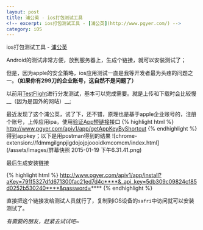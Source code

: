 ```yaml
---
layout: post
title: 浦公英 - ios打包测试工具
<!-- excerpt: ios打包测试工具 - [浦公英](http://www.pgyer.com/) -->
category: iOS
---
```


ios打包测试工具 - [浦公英](http://www.pgyer.com/)

Android的测试非常方便，放到服务器上，生成个链接，就可以安装测试了； 

但是，因为apple的安全策略，ios应用测试一直是我等开发者最为头疼的问题之一。__（如果你有299刀的企业账号，这自然不是问题了）__

以前用[TestFlight](https://testflightapp.com)进行分发测试，基本可以完成需要。就是上传和下载时会比较慢__（因为是国外的网站）__;

最近发现了这个浦公英，试了下，还不错，原理也是基于apple企业账号的，注册个账号，上传应用ipa，使用[验证App短链接](http://www.pgyer.com/doc/api)接口
{% highlight html %}
http://www.pgyer.com/apiv1/app/getAppKeyByShortcut
{% endhighlight %}
得到appkey；以下是用postman得到的结果
![chrome-extension://fdmmgilgnpjigdojojpjoooidkmcomcm/index.html](/assets/images/屏幕快照 2015-01-19 下午6.31.41.png)  

最后生成安装链接

{% highlight html %}
http://www.pgyer.com/apiv1/app/install?aKey=791f5327dfd671300fac21ed7d4c****&_api_key=5db309c09824cf85d0252b530240****&password=****
{% endhighlight %}

直接把这个链接发给测试人员就行了，复制到iOS设备的`safri`中访问就可以安装测试了。

*有需要的朋友，赶紧去试试吧~*